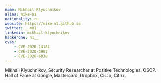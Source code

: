 ```yaml
---
name: Mikhail Klyuchnikov
alias: mike-n1
nationality: ru
website: https://mike-n1.github.io
twitter: __mn1__
linkedin: mikhail-klyuchnikov
hackerone: n1__
cves:
    - CVE-2020-14181
    - CVE-2020-5902
    - CVE-2020-6020
---
```

Mikhail Klyuchnikov, Security Researcher at Positive Technologies, OSCP. Hall of Fame at Google, Mastercard, Dropbox, Cisco, Citrix.
